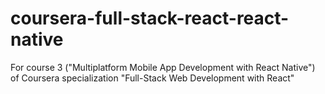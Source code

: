 # coursera-full-stack-react-react-native
For course 3 ("Multiplatform Mobile App Development with React Native") of Coursera specialization "Full-Stack Web Development with React"
